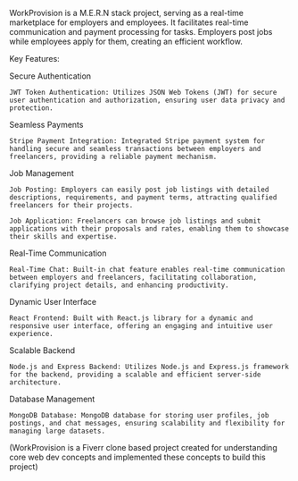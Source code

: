 WorkProvision is a M.E.R.N stack project, serving as a real-time marketplace for employers and employees. It facilitates real-time communication and payment processing for tasks. Employers post jobs while employees apply for them, creating an efficient workflow.

Key Features:

Secure Authentication

    JWT Token Authentication: Utilizes JSON Web Tokens (JWT) for secure user authentication and authorization, ensuring user data privacy and protection.

Seamless Payments

    Stripe Payment Integration: Integrated Stripe payment system for handling secure and seamless transactions between employers and freelancers, providing a reliable payment mechanism.

Job Management

    Job Posting: Employers can easily post job listings with detailed descriptions, requirements, and payment terms, attracting qualified freelancers for their projects.

    Job Application: Freelancers can browse job listings and submit applications with their proposals and rates, enabling them to showcase their skills and expertise.

Real-Time Communication

    Real-Time Chat: Built-in chat feature enables real-time communication between employers and freelancers, facilitating collaboration, clarifying project details, and enhancing productivity.

Dynamic User Interface

    React Frontend: Built with React.js library for a dynamic and responsive user interface, offering an engaging and intuitive user experience.

Scalable Backend

    Node.js and Express Backend: Utilizes Node.js and Express.js framework for the backend, providing a scalable and efficient server-side architecture.

Database Management

    MongoDB Database: MongoDB database for storing user profiles, job postings, and chat messages, ensuring scalability and flexibility for managing large datasets.

(WorkProvision is a Fiverr clone based project created for understanding core web dev concepts and implemented these concepts to build this project)
